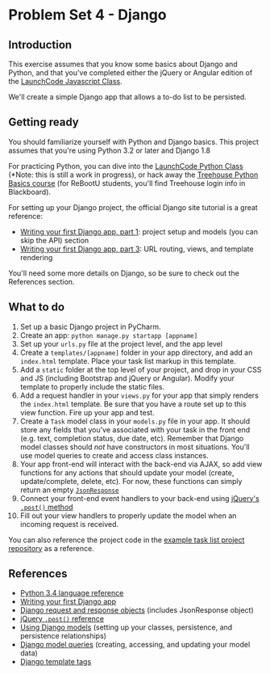 # Problem Set 4 - Django

## Introduction
This exercise assumes that you know some basics about Django and Python, and that you've completed either the jQuery or Angular edition of the [LaunchCode Javascript Class](https://github.com/chrisbay/launchcode-javascript-class).

We'll create a simple Django app that allows a to-do list to be persisted.

## Getting ready
You should familiarize yourself with Python and Django basics. This project assumes that you're using Python 3.2 or later and Django 1.8

For practicing Python, you can dive into the [LaunchCode Python Class]() (*Note: this is still a work in progress), or hack away the [Treehouse Python Basics course](http://teamtreehouse.com/library/python-basics) (for ReBootU students, you'll find Treehouse login info in Blackboard).

For setting up your Django project, the official Django site tutorial is a great reference:
* [Writing your first Django app, part 1](https://docs.djangoproject.com/en/1.8/intro/tutorial01/): project setup and models (you can skip the API) section
* [Writing your first Django app, part 3](https://docs.djangoproject.com/en/1.8/intro/tutorial03/): URL routing, views, and template rendering

You'll need some more details on Django, so be sure to check out the References section.

## What to do
1. Set up a basic Django project in PyCharm.
2. Create an app: `python manage.py startapp [appname]`
3. Set up your `urls.py` file at the project level, and the app level
4. Create a `templates/[appname]` folder in your app directory, and add an `index.html` template. Place your task list markup in this template.
5. Add a `static` folder at the top level of your project, and drop in your CSS and JS (including Bootstrap and jQuery or Angular). Modify your template to properly include the static files.
6. Add a request handler in your `views.py` for your app that simply renders the `index.html` template. Be sure that you have a route set up to this view function. Fire up your app and test.
7. Create a `Task` model class in your `models.py` file in your app. It should store any fields that you've associated with your task in the front end (e.g. text, completion status, due date, etc). Remember that Django model classes should *not* have constructors in most situations. You'll use model queries to create and access class instances.
8. Your app front-end will interact with the back-end via AJAX, so add view functions for any actions that should update your model (create, update/complete, delete, etc). For now, these functions can simply return an empty [`JsonResponse`](https://docs.djangoproject.com/en/1.8/ref/request-response/#jsonresponse-objects) 
9. Connect your front-end event handlers to your back-end using [jQuery's `.post()` method](http://api.jquery.com/jquery.post/) 
10. Fill out your view handlers to properly update the model when an incoming request is received.

You can also reference the project code in the [example task list project repository](https://github.com/chrisbay/get-it-done-django) as a reference.

## References
* [Python 3.4 language reference](https://docs.python.org/3/reference/)
* [Writing your first Django app](https://docs.djangoproject.com/en/1.8/intro/tutorial01/)
* [Django request and response objects](https://docs.djangoproject.com/en/1.8/ref/request-response/) (includes JsonResponse object)
* [jQuery `.post()` reference](http://api.jquery.com/jquery.post/)
* [Using Django models](https://docs.djangoproject.com/en/1.8/topics/db/models/) (setting up your classes, persistence, and persistence relationships)
* [Django model queries](https://docs.djangoproject.com/en/1.8/topics/db/queries/) (creating, accessing, and updating your model data)
* [Django template tags](https://docs.djangoproject.com/en/1.8/ref/templates/builtins/)